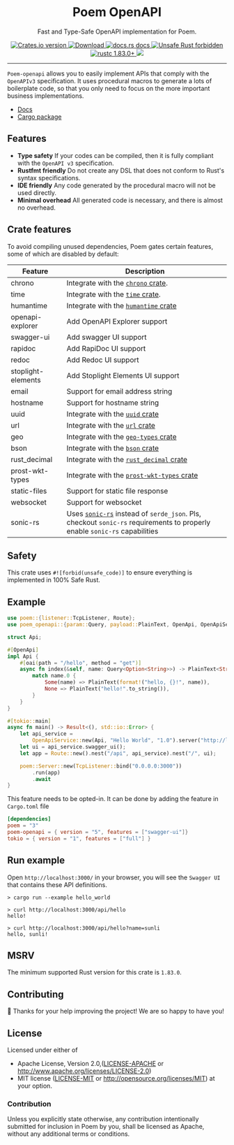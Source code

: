 <h1 align="center">Poem OpenAPI</h1>

<p align="center">Fast and Type-Safe OpenAPI implementation for Poem.</p>
<div align="center">
  <!-- Crates version -->
  <a href="https://crates.io/crates/poem-openapi">
    <img src="https://img.shields.io/crates/v/poem-openapi.svg?style=flat-square"
    alt="Crates.io version" />
  </a>
  <!-- Downloads -->
  <a href="https://crates.io/crates/poem-openapi">
    <img src="https://img.shields.io/crates/d/poem-openapi.svg?style=flat-square"
      alt="Download" />
  </a>
  <!-- docs.rs docs -->
  <a href="https://docs.rs/poem-openapi">
    <img src="https://img.shields.io/badge/docs-latest-blue.svg?style=flat-square"
      alt="docs.rs docs" />
  </a>
  <a href="https://github.com/rust-secure-code/safety-dance/">
    <img src="https://img.shields.io/badge/unsafe-forbidden-success.svg?style=flat-square"
      alt="Unsafe Rust forbidden" />
  </a>
  <a href="https://blog.rust-lang.org/2023/11/16/Rust-1.83.0.html">
    <img src="https://img.shields.io/badge/rustc-1.83.0+-ab6000.svg"
      alt="rustc 1.83.0+" />
  </a>
  <a href="https://discord.gg/qWWNxwasb7">
    <img src="https://img.shields.io/discord/932986985604333638.svg?label=&logo=discord&logoColor=ffffff&color=7389D8&labelColor=6A7EC2" />
  </a>
</div>

***

`Poem-openapi` allows you to easily implement APIs that comply with the `OpenAPIv3` specification.
It uses procedural macros to generate a lots of boilerplate code, so that you only need to focus on the more 
important business implementations.

* [Docs](https://docs.rs/poem-openapi)
* [Cargo package](https://crates.io/crates/poem-openapi)

## Features

* **Type safety** If your codes can be compiled, then it is fully compliant with the `OpenAPI v3` specification.
* **Rustfmt friendly** Do not create any DSL that does not conform to Rust's syntax specifications.
* **IDE friendly** Any code generated by the procedural macro will not be used directly.
* **Minimal overhead** All generated code is necessary, and there is almost no overhead.

## Crate features

To avoid compiling unused dependencies, Poem gates certain features, some of which are disabled by default:

| Feature            | Description                                                                                                                                                        |
|--------------------|--------------------------------------------------------------------------------------------------------------------------------------------------------------------|
| chrono             | Integrate with the [`chrono` crate](https://crates.io/crates/chrono).                                                                                              |
| time               | Integrate with the [`time` crate](https://crates.io/crates/time).                                                                                                  |
| humantime          | Integrate with the [`humantime` crate](https://crates.io/crates/humantime)                                                                                         |
| openapi-explorer   | Add OpenAPI Explorer support                                                                                                                                       |
| swagger-ui         | Add swagger UI support                                                                                                                                             |
| rapidoc            | Add RapiDoc UI support                                                                                                                                             |
| redoc              | Add Redoc UI support                                                                                                                                               |
| stoplight-elements | Add Stoplight Elements UI support                                                                                                                                  |
| email              | Support for email address string                                                                                                                                   |
| hostname           | Support for hostname string                                                                                                                                        |
| uuid               | Integrate with the [`uuid` crate](https://crates.io/crates/uuid)                                                                                                   |
| url                | Integrate with the [`url` crate](https://crates.io/crates/url)                                                                                                     |
| geo                | Integrate with the [`geo-types` crate](https://crates.io/crates/geo-types)                                                                                         |
| bson               | Integrate with the [`bson` crate](https://crates.io/crates/bson)                                                                                                   |
| rust_decimal       | Integrate with the [`rust_decimal` crate](https://crates.io/crates/rust_decimal)                                                                                   |
| prost-wkt-types    | Integrate with the [`prost-wkt-types` crate](https://crates.io/crates/prost-wkt-types)                                                                             |
| static-files       | Support for static file response                                                                                                                                   |
| websocket          | Support for websocket                                                                                                                                              |
| sonic-rs           | Uses [`sonic-rs`](https://github.com/cloudwego/sonic-rs) instead of `serde_json`. Pls, checkout `sonic-rs` requirements to properly enable `sonic-rs` capabilities |

## Safety

This crate uses `#![forbid(unsafe_code)]` to ensure everything is implemented in 100% Safe Rust.

## Example

```rust
use poem::{listener::TcpListener, Route};
use poem_openapi::{param::Query, payload::PlainText, OpenApi, OpenApiService};

struct Api;

#[OpenApi]
impl Api {
    #[oai(path = "/hello", method = "get")]
    async fn index(&self, name: Query<Option<String>>) -> PlainText<String> {
        match name.0 {
            Some(name) => PlainText(format!("hello, {}!", name)),
            None => PlainText("hello!".to_string()),
        }
    }
}

#[tokio::main]
async fn main() -> Result<(), std::io::Error> {
    let api_service =
        OpenApiService::new(Api, "Hello World", "1.0").server("http://localhost:3000/api");
    let ui = api_service.swagger_ui();
    let app = Route::new().nest("/api", api_service).nest("/", ui);

    poem::Server::new(TcpListener::bind("0.0.0.0:3000"))
        .run(app)
        .await
}
```

This feature needs to be opted-in. It can be done by adding the feature in `Cargo.toml` file
```toml filename=Cargo.toml
[dependencies]
poem = "3"
poem-openapi = { version = "5", features = ["swagger-ui"]}
tokio = { version = "1", features = ["full"] }
```

## Run example

Open `http://localhost:3000/` in your browser, you will see the `Swagger UI` that contains these API definitions.

```shell
> cargo run --example hello_world

> curl http://localhost:3000/api/hello
hello!

> curl http://localhost:3000/api/hello?name=sunli
hello, sunli!        
```

## MSRV

The minimum supported Rust version for this crate is `1.83.0`.

## Contributing

:balloon: Thanks for your help improving the project! We are so happy to have you!


## License

Licensed under either of

* Apache License, Version 2.0,([LICENSE-APACHE](./LICENSE-APACHE) or http://www.apache.org/licenses/LICENSE-2.0)
* MIT license ([LICENSE-MIT](./LICENSE-MIT) or http://opensource.org/licenses/MIT)
  at your option.

### Contribution

Unless you explicitly state otherwise, any contribution intentionally submitted for inclusion in Poem by you, shall be licensed as Apache, without any additional terms or conditions.
